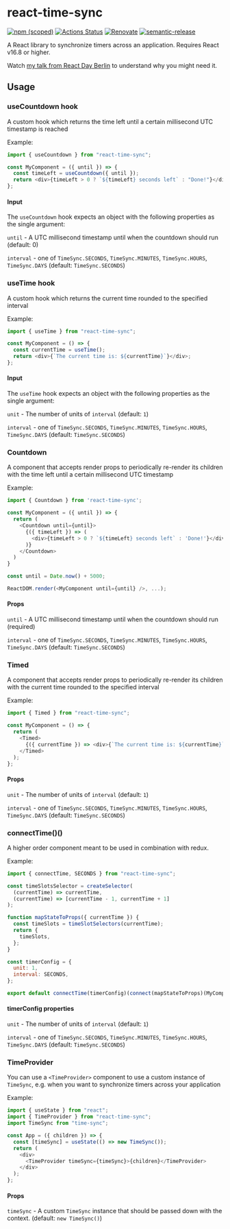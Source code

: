 # react-time-sync

[![npm (scoped)](https://img.shields.io/npm/v/react-time-sync.svg)](https://www.npmjs.com/package/react-time-sync) [![Actions Status](https://github.com/peterjuras/react-time-sync/workflows/react-time-sync/badge.svg)](https://github.com/peterjuras/react-time-sync/actions) [![Renovate](https://img.shields.io/badge/renovate-enabled-brightgreen.svg)](https://renovatebot.com) [![semantic-release](https://img.shields.io/badge/%20%20%F0%9F%93%A6%F0%9F%9A%80-semantic--release-e10079.svg)](https://github.com/semantic-release/semantic-release)

A React library to synchronize timers across an application. Requires React v16.8 or higher.

Watch [my talk from React Day Berlin](https://youtu.be/3uH90g1Q5iY) to understand why you might need it.

## Usage

### useCountdown hook

A custom hook which returns the time left until a certain millisecond UTC timestamp is reached

Example:

```js
import { useCountdown } from "react-time-sync";

const MyComponent = ({ until }) => {
  const timeLeft = useCountdown({ until });
  return <div>{timeLeft > 0 ? `${timeLeft} seconds left` : "Done!"}</div>;
};
```

#### Input

The `useCountdown` hook expects an object with the following properties as the single argument:

`until` - A UTC millisecond timestamp until when the countdown should run (default: 0)

`interval` - one of `TimeSync.SECONDS`, `TimeSync.MINUTES`, `TimeSync.HOURS`, `TimeSync.DAYS` (default: `TimeSync.SECONDS`)

### useTime hook

A custom hook which returns the current time rounded to the specified interval

Example:

```js
import { useTime } from "react-time-sync";

const MyComponent = () => {
  const currentTime = useTime();
  return <div>{`The current time is: ${currentTime}`}</div>;
};
```

#### Input

The `useTime` hook expects an object with the following properties as the single argument:

`unit` - The number of units of `interval` (default: `1`)

`interval` - one of `TimeSync.SECONDS`, `TimeSync.MINUTES`, `TimeSync.HOURS`, `TimeSync.DAYS` (default: `TimeSync.SECONDS`)

### Countdown

A component that accepts render props to periodically re-render its children with the time left until a certain millisecond UTC timestamp

Example:

```js
import { Countdown } from 'react-time-sync';

const MyComponent = ({ until }) => {
  return (
    <Countdown until={until}>
      {({ timeLeft }) => (
        <div>{timeLeft > 0 ? `${timeLeft} seconds left` : 'Done!'}</div>
      )}
    </Countdown>
  )
}

const until = Date.now() + 5000;

ReactDOM.render(<MyComponent until={until} />, ...);
```

#### Props

`until` - A UTC millisecond timestamp until when the countdown should run (required)

`interval` - one of `TimeSync.SECONDS`, `TimeSync.MINUTES`, `TimeSync.HOURS`, `TimeSync.DAYS` (default: `TimeSync.SECONDS`)

### Timed

A component that accepts render props to periodically re-render its children with the current time rounded to the specified interval

Example:

```js
import { Timed } from "react-time-sync";

const MyComponent = () => {
  return (
    <Timed>
      {({ currentTime }) => <div>{`The current time is: ${currentTime}`}</div>}
    </Timed>
  );
};
```

#### Props

`unit` - The number of units of `interval` (default: `1`)

`interval` - one of `TimeSync.SECONDS`, `TimeSync.MINUTES`, `TimeSync.HOURS`, `TimeSync.DAYS` (default: `TimeSync.SECONDS`)

### connectTime()()

A higher order component meant to be used in combination with redux.

Example:

```js
import { connectTime, SECONDS } from "react-time-sync";

const timeSlotsSelector = createSelector(
  (currentTime) => currentTime,
  (currentTime) => [currentTime - 1, currentTime + 1]
);

function mapStateToProps({ currentTime }) {
  const timeSlots = timeSlotSelectors(currentTime);
  return {
    timeSlots,
  };
}

const timerConfig = {
  unit: 1,
  interval: SECONDS,
};

export default connectTime(timerConfig)(connect(mapStateToProps)(MyComponent));
```

#### timerConfig properties

`unit` - The number of units of `interval` (default: `1`)

`interval` - one of `TimeSync.SECONDS`, `TimeSync.MINUTES`, `TimeSync.HOURS`, `TimeSync.DAYS` (default: `TimeSync.SECONDS`)

### TimeProvider

You can use a `<TimeProvider>` component to use a custom instance of `TimeSync`, e.g. when you want to synchronize timers across your application

Example:

```js
import { useState } from "react";
import { TimeProvider } from "react-time-sync";
import TimeSync from "time-sync";

const App = ({ children }) => {
  const [timeSync] = useState(() => new TimeSync());
  return (
    <div>
      <TimeProvider timeSync={timeSync}>{children}</TimeProvider>
    </div>
  );
};
```

#### Props

`timeSync` - A custom `TimeSync` instance that should be passed down with the context. (default: `new TimeSync()`)
